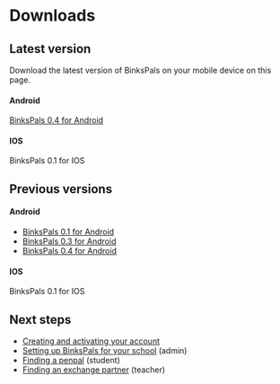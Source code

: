 # Downloads

## Latest version

Download the latest version of BinksPals on your mobile device on this page.

#### Android

[BinksPals 0.4 for Android](https://github.com/victorminator/binkspals/releases/download/v0.4-beta/binkspals-0.4.apk)

#### IOS

BinksPals 0.1 for IOS

## Previous versions

#### Android

- [BinksPals 0.1 for Android](https://github.com/victorminator/binkspals/releases/download/v0.1-beta/binkspals.apk)
- [BinksPals 0.3 for Android](https://github.com/victorminator/binkspals/releases/download/v0.3-beta/binkspals-0.3.apk)
- [BinksPals 0.4 for Android](https://github.com/victorminator/binkspals/releases/download/v0.4-beta/binkspals-0.4.apk)

#### IOS

BinksPals 0.1 for IOS

## Next steps

- [Creating and activating your account](account_setup.md)
- [Setting up BinksPals for your school](admin_setup.md) (admin)
- [Finding a penpal](penpals.md) (student)
- [Finding an exchange partner](teacher.md) (teacher)